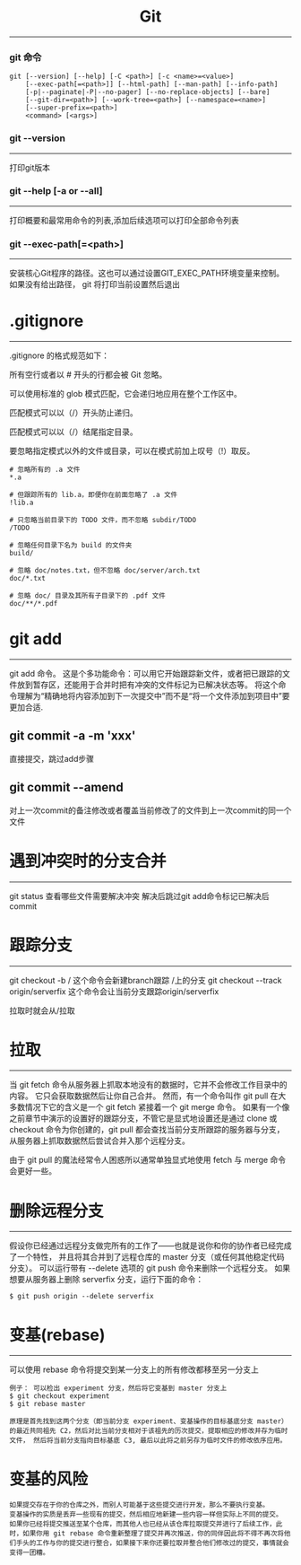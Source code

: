 # <center> Git </center>
---     
###  git 命令
```git
git [--version] [--help] [-C <path>] [-c <name>=<value>]
    [--exec-path[=<path>]] [--html-path] [--man-path] [--info-path]
    [-p|--paginate|-P|--no-pager] [--no-replace-objects] [--bare]
    [--git-dir=<path>] [--work-tree=<path>] [--namespace=<name>]
    [--super-prefix=<path>]
    <command> [<args>]
```


### git --version
---   
打印git版本   

### git --help [-a or --all]
---  
打印概要和最常用命令的列表,添加后续选项可以打印全部命令列表   

### git --exec-path[=&lt;path&gt;] 
---   
安装核心Git程序的路径。这也可以通过设置GIT_EXEC_PATH环境变量来控制。如果没有给出路径， git 将打印当前设置然后退出       


# .gitignore     
---     
.gitignore 的格式规范如下：

所有空行或者以 # 开头的行都会被 Git 忽略。

可以使用标准的 glob 模式匹配，它会递归地应用在整个工作区中。

匹配模式可以以（/）开头防止递归。

匹配模式可以以（/）结尾指定目录。

要忽略指定模式以外的文件或目录，可以在模式前加上叹号（!）取反。

``` 
# 忽略所有的 .a 文件
*.a

# 但跟踪所有的 lib.a，即便你在前面忽略了 .a 文件
!lib.a

# 只忽略当前目录下的 TODO 文件，而不忽略 subdir/TODO
/TODO

# 忽略任何目录下名为 build 的文件夹
build/

# 忽略 doc/notes.txt，但不忽略 doc/server/arch.txt
doc/*.txt

# 忽略 doc/ 目录及其所有子目录下的 .pdf 文件
doc/**/*.pdf

```     

# git add     
---     
git add 命令。 这是个多功能命令：可以用它开始跟踪新文件，或者把已跟踪的文件放到暂存区，还能用于合并时把有冲突的文件标记为已解决状态等。 将这个命令理解为“精确地将内容添加到下一次提交中”而不是“将一个文件添加到项目中”要更加合适.     


## git commit -a -m 'xxx'    
直接提交，跳过add步骤    

## git commit --amend     
对上一次commit的备注修改或者覆盖当前修改了的文件到上一次commit的同一个文件        


# 遇到冲突时的分支合并       
---       
git status 查看哪些文件需要解决冲突
解决后跳过git add命令标记已解决后commit        


# 跟踪分支      
---      
git checkout -b <branch> <remote>/<branch>
这个命令会新建branch跟踪 <remote>/<branch>上的分支
git checkout --track origin/serverfix
这个命令会让当前分支跟踪origin/serverfix

拉取时就会从<remote>/<branch>拉取      


# 拉取     
---     
当 git fetch 命令从服务器上抓取本地没有的数据时，它并不会修改工作目录中的内容。 它只会获取数据然后让你自己合并。 然而，有一个命令叫作 git pull 在大多数情况下它的含义是一个 git fetch 紧接着一个 git merge 命令。 如果有一个像之前章节中演示的设置好的跟踪分支，不管它是显式地设置还是通过 clone 或 checkout 命令为你创建的，git pull 都会查找当前分支所跟踪的服务器与分支， 从服务器上抓取数据然后尝试合并入那个远程分支。

由于 git pull 的魔法经常令人困惑所以通常单独显式地使用 fetch 与 merge 命令会更好一些。


# 删除远程分支     
---      
假设你已经通过远程分支做完所有的工作了——也就是说你和你的协作者已经完成了一个特性， 并且将其合并到了远程仓库的 master 分支（或任何其他稳定代码分支）。 可以运行带有 --delete 选项的 git push 命令来删除一个远程分支。 如果想要从服务器上删除 serverfix 分支，运行下面的命令：

```
$ git push origin --delete serverfix      
```


# 变基(rebase)     
---    
可以使用 rebase 命令将提交到某一分支上的所有修改都移至另一分支上

```
例子： 可以检出 experiment 分支，然后将它变基到 master 分支上
$ git checkout experiment
$ git rebase master

原理是首先找到这两个分支（即当前分支 experiment、变基操作的目标基底分支 master） 的最近共同祖先 C2，然后对比当前分支相对于该祖先的历次提交，提取相应的修改并存为临时文件， 然后将当前分支指向目标基底 C3, 最后以此将之前另存为临时文件的修改依序应用。
```    



# 变基的风险
```
如果提交存在于你的仓库之外，而别人可能基于这些提交进行开发，那么不要执行变基。
变基操作的实质是丢弃一些现有的提交，然后相应地新建一些内容一样但实际上不同的提交。 如果你已经将提交推送至某个仓库，而其他人也已经从该仓库拉取提交并进行了后续工作，此时，如果你用 git rebase 命令重新整理了提交并再次推送，你的同伴因此将不得不再次将他们手头的工作与你的提交进行整合，如果接下来你还要拉取并整合他们修改过的提交，事情就会变得一团糟。
```

